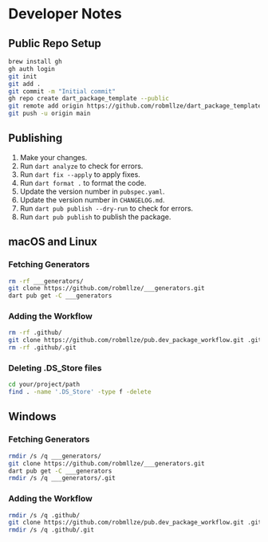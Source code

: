 # Developer Notes

## Public Repo Setup

```sh
brew install gh
gh auth login
git init
git add .
git commit -m "Initial commit"
gh repo create dart_package_template --public
git remote add origin https://github.com/robmllze/dart_package_template.git
git push -u origin main
```

## Publishing

1. Make your changes.
1. Run `dart analyze` to check for errors.
1. Run `dart fix --apply` to apply fixes.
1. Run `dart format .` to format the code.
1. Update the version number in `pubspec.yaml`.
1. Update the version number in `CHANGELOG.md`.
1. Run `dart pub publish --dry-run` to check for errors.
1. Run `dart pub publish` to publish the package.

## macOS and Linux

### Fetching Generators

```bash
rm -rf ___generators/
git clone https://github.com/robmllze/___generators.git
dart pub get -C ___generators
```

### Adding the Workflow

```bash
rm -rf .github/
git clone https://github.com/robmllze/pub.dev_package_workflow.git .github
rm -rf .github/.git
```

### Deleting .DS_Store files

```bash
cd your/project/path
find . -name '.DS_Store' -type f -delete
```

## Windows

### Fetching Generators

```bash
rmdir /s /q ___generators/
git clone https://github.com/robmllze/___generators.git
dart pub get -C ___generators
rmdir /s /q ___generators/.git
```

### Adding the Workflow

```bash
rmdir /s /q .github/
git clone https://github.com/robmllze/pub.dev_package_workflow.git .github
rmdir /s /q .github/.git
```

